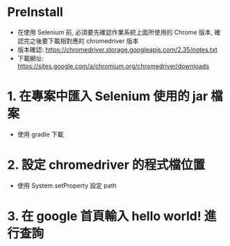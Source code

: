 
# PreInstall

* 在使用 Selenium 前, 必須要先確認作業系統上面所使用的 Chrome 版本, 確認完之後要下載相對應的 chromedriver 版本
* 版本確認: https://chromedriver.storage.googleapis.com/2.35/notes.txt
* 下載網址: https://sites.google.com/a/chromium.org/chromedriver/downloads


# 1. 在專案中匯入 Selenium 使用的 jar 檔案

* 使用 gradle 下載

# 2. 設定 chromedriver 的程式檔位置

* 使用 System.setProperty 設定 path

# 3. 在 google 首頁輸入 hello world! 進行查詢